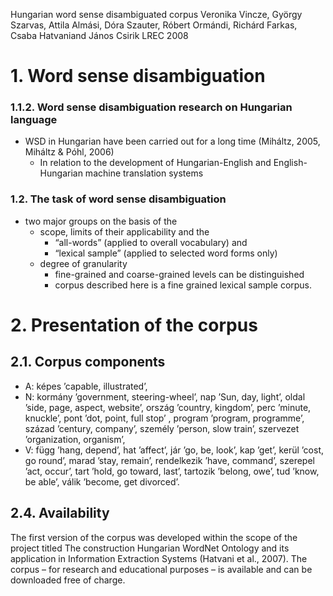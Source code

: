 Hungarian word sense disambiguated corpus
Veronika Vincze, György Szarvas, Attila Almási, Dóra Szauter,
  Róbert Ormándi, Richárd Farkas, Csaba Hatvaniand János Csirik
LREC 2008

# 1. Word sense disambiguation

### 1.1.2. Word sense disambiguation research on Hungarian language

* WSD in Hungarian have been carried out for a long time 
  (Miháltz, 2005, Miháltz & Póhl, 2006)
  * In relation to the development of Hungarian-English and English-Hungarian
    machine translation systems

### 1.2. The task of word sense disambiguation

* two major groups on the basis of the 
  * scope, limits of their applicability and the 
    * “all-words” (applied to overall vocabulary) and 
    * “lexical sample” (applied to selected word forms only)
  * degree of granularity
    * fine-grained and coarse-grained levels can be distinguished
    * corpus described here is a fine grained lexical sample corpus.

# 2. Presentation of the corpus

## 2.1. Corpus components

* A: képes ’capable, illustrated’,
* N: kormány ’government, steering-wheel’, nap ’Sun, day, light’, oldal ’side,
  page, aspect, website’, ország ’country, kingdom’, perc ’minute, knuckle’,
  pont ’dot, point, full stop’ , program ’program, programme’, század ’century,
  company’, személy ’person, slow train’, szervezet ’organization, organism’,
* V: függ ’hang, depend’, hat ’affect’, jár ’go, be, look’, kap ’get’, kerül
  ’cost, go round’, marad ’stay, remain’, rendelkezik ’have, command’, szerepel
  ’act, occur’, tart ’hold, go toward, last’, tartozik ’belong, owe’, tud
  ’know, be able’, válik ’become, get divorced’.

## 2.4. Availability

The first version of the corpus was developed within the scope of the project
titled The construction Hungarian WordNet Ontology and its application in
Information Extraction Systems (Hatvani et al., 2007). The corpus – for
research and educational purposes – is available and can be downloaded free of
charge.
